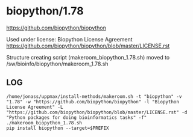 biopython/1.78
========================

<https://github.com/biopython/biopython>

Used under license:
Biopython License Agreement
<https://github.com/biopython/biopython/blob/master/LICENSE.rst>

Structure creating script (makeroom_biopython_1.78.sh) moved to /sw/bioinfo/biopython/makeroom_1.78.sh

LOG
---

    /home/jonass/uppmax/install-methods/makeroom.sh -t "biopython" -v "1.78" -w "https://github.com/biopython/biopython" -l "Biopython License Agreement" -L "https://github.com/biopython/biopython/blob/master/LICENSE.rst" -d "Python packages for doing bioinformatics tasks" -f"
    ./makeroom_biopython_1.78.sh
    pip install biopython --target=$PREFIX
